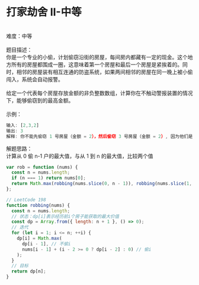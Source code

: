 # 打家劫舍 II-中等

<br />难度：中等<br />
<br />题目描述：<br />你是一个专业的小偷，计划偷窃沿街的房屋，每间房内都藏有一定的现金。这个地方所有的房屋都围成一圈，这意味着第一个房屋和最后一个房屋是紧挨着的。同时，相邻的房屋装有相互连通的防盗系统，如果两间相邻的房屋在同一晚上被小偷闯入，系统会自动报警。<br />
<br />给定一个代表每个房屋存放金额的非负整数数组，计算你在不触动警报装置的情况下，能够偷窃到的最高金额。<br />
<br />示例：

```javascript
输入: [2,3,2]
输出: 3
解释: 你不能先偷窃 1 号房屋（金额 = 2），然后偷窃 3 号房屋（金额 = 2）, 因为他们是相邻的。
```

解题思路：<br />计算从 0 偷 n-1 户的最大值，与从 1 到 n 的最大值，比较两个值

```javascript
var rob = function (nums) {
  const n = nums.length;
  if (n === 1) return nums[0];
  return Math.max(robbing(nums.slice(0, n - 1)), robbing(nums.slice(1, n)));
};

// LeetCode 198
function robbing(nums) {
  const n = nums.length;
  // 状态：dp[i]表示经历前i个房子能获取的最大价值
  const dp = Array.from({ length: n + 1 }, () => 0);
  // 迭代
  for (let i = 1; i <= n; ++i) {
    dp[i] = Math.max(
      dp[i - 1], // 不偷i
      nums[i - 1] + (i - 2 >= 0 ? dp[i - 2] : 0) // 偷i
    );
  }
  // 目标
  return dp[n];
}
```

